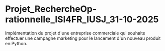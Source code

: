 # Projet_RechercheOp-rationnelle_ISI4FR_IUSJ_31-10-2025
Implémentation du projet d'une entreprise commerciale qui souhaite effectuer une campagne marketing pour le lancement d'un nouveau produit en Python.
